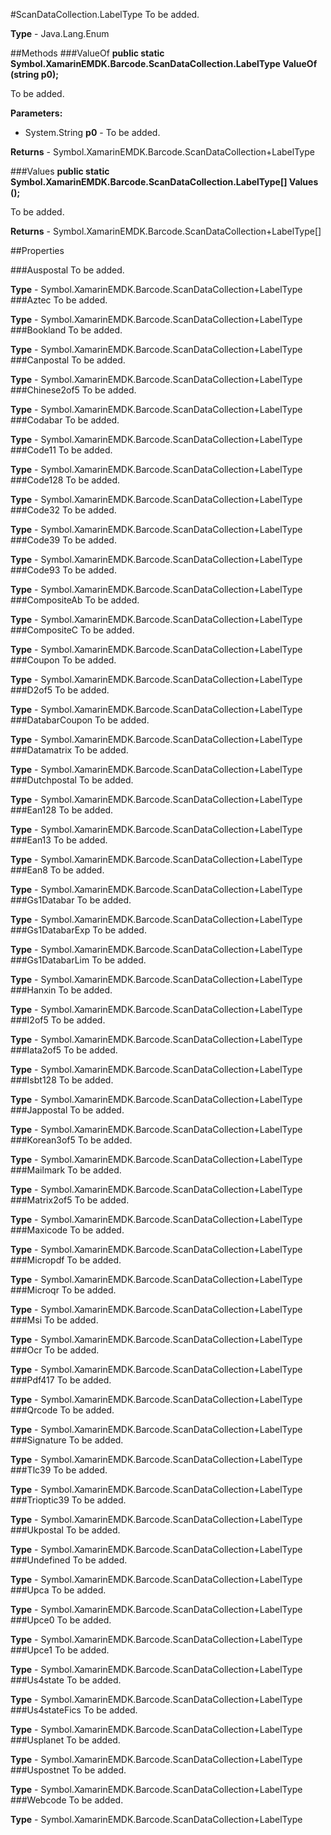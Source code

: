 #ScanDataCollection.LabelType
To be added.

**Type** - Java.Lang.Enum

##Methods
###ValueOf
**public static Symbol.XamarinEMDK.Barcode.ScanDataCollection.LabelType ValueOf (string p0);**

To be added.

**Parameters:** 

* System.String **p0** - To be added.

**Returns** - Symbol.XamarinEMDK.Barcode.ScanDataCollection+LabelType

###Values
**public static Symbol.XamarinEMDK.Barcode.ScanDataCollection.LabelType[] Values ();**

To be added.


**Returns** - Symbol.XamarinEMDK.Barcode.ScanDataCollection+LabelType[]

##Properties

###Auspostal
To be added.

**Type** - Symbol.XamarinEMDK.Barcode.ScanDataCollection+LabelType
###Aztec
To be added.

**Type** - Symbol.XamarinEMDK.Barcode.ScanDataCollection+LabelType
###Bookland
To be added.

**Type** - Symbol.XamarinEMDK.Barcode.ScanDataCollection+LabelType
###Canpostal
To be added.

**Type** - Symbol.XamarinEMDK.Barcode.ScanDataCollection+LabelType
###Chinese2of5
To be added.

**Type** - Symbol.XamarinEMDK.Barcode.ScanDataCollection+LabelType
###Codabar
To be added.

**Type** - Symbol.XamarinEMDK.Barcode.ScanDataCollection+LabelType
###Code11
To be added.

**Type** - Symbol.XamarinEMDK.Barcode.ScanDataCollection+LabelType
###Code128
To be added.

**Type** - Symbol.XamarinEMDK.Barcode.ScanDataCollection+LabelType
###Code32
To be added.

**Type** - Symbol.XamarinEMDK.Barcode.ScanDataCollection+LabelType
###Code39
To be added.

**Type** - Symbol.XamarinEMDK.Barcode.ScanDataCollection+LabelType
###Code93
To be added.

**Type** - Symbol.XamarinEMDK.Barcode.ScanDataCollection+LabelType
###CompositeAb
To be added.

**Type** - Symbol.XamarinEMDK.Barcode.ScanDataCollection+LabelType
###CompositeC
To be added.

**Type** - Symbol.XamarinEMDK.Barcode.ScanDataCollection+LabelType
###Coupon
To be added.

**Type** - Symbol.XamarinEMDK.Barcode.ScanDataCollection+LabelType
###D2of5
To be added.

**Type** - Symbol.XamarinEMDK.Barcode.ScanDataCollection+LabelType
###DatabarCoupon
To be added.

**Type** - Symbol.XamarinEMDK.Barcode.ScanDataCollection+LabelType
###Datamatrix
To be added.

**Type** - Symbol.XamarinEMDK.Barcode.ScanDataCollection+LabelType
###Dutchpostal
To be added.

**Type** - Symbol.XamarinEMDK.Barcode.ScanDataCollection+LabelType
###Ean128
To be added.

**Type** - Symbol.XamarinEMDK.Barcode.ScanDataCollection+LabelType
###Ean13
To be added.

**Type** - Symbol.XamarinEMDK.Barcode.ScanDataCollection+LabelType
###Ean8
To be added.

**Type** - Symbol.XamarinEMDK.Barcode.ScanDataCollection+LabelType
###Gs1Databar
To be added.

**Type** - Symbol.XamarinEMDK.Barcode.ScanDataCollection+LabelType
###Gs1DatabarExp
To be added.

**Type** - Symbol.XamarinEMDK.Barcode.ScanDataCollection+LabelType
###Gs1DatabarLim
To be added.

**Type** - Symbol.XamarinEMDK.Barcode.ScanDataCollection+LabelType
###Hanxin
To be added.

**Type** - Symbol.XamarinEMDK.Barcode.ScanDataCollection+LabelType
###I2of5
To be added.

**Type** - Symbol.XamarinEMDK.Barcode.ScanDataCollection+LabelType
###Iata2of5
To be added.

**Type** - Symbol.XamarinEMDK.Barcode.ScanDataCollection+LabelType
###Isbt128
To be added.

**Type** - Symbol.XamarinEMDK.Barcode.ScanDataCollection+LabelType
###Jappostal
To be added.

**Type** - Symbol.XamarinEMDK.Barcode.ScanDataCollection+LabelType
###Korean3of5
To be added.

**Type** - Symbol.XamarinEMDK.Barcode.ScanDataCollection+LabelType
###Mailmark
To be added.

**Type** - Symbol.XamarinEMDK.Barcode.ScanDataCollection+LabelType
###Matrix2of5
To be added.

**Type** - Symbol.XamarinEMDK.Barcode.ScanDataCollection+LabelType
###Maxicode
To be added.

**Type** - Symbol.XamarinEMDK.Barcode.ScanDataCollection+LabelType
###Micropdf
To be added.

**Type** - Symbol.XamarinEMDK.Barcode.ScanDataCollection+LabelType
###Microqr
To be added.

**Type** - Symbol.XamarinEMDK.Barcode.ScanDataCollection+LabelType
###Msi
To be added.

**Type** - Symbol.XamarinEMDK.Barcode.ScanDataCollection+LabelType
###Ocr
To be added.

**Type** - Symbol.XamarinEMDK.Barcode.ScanDataCollection+LabelType
###Pdf417
To be added.

**Type** - Symbol.XamarinEMDK.Barcode.ScanDataCollection+LabelType
###Qrcode
To be added.

**Type** - Symbol.XamarinEMDK.Barcode.ScanDataCollection+LabelType
###Signature
To be added.

**Type** - Symbol.XamarinEMDK.Barcode.ScanDataCollection+LabelType
###Tlc39
To be added.

**Type** - Symbol.XamarinEMDK.Barcode.ScanDataCollection+LabelType
###Trioptic39
To be added.

**Type** - Symbol.XamarinEMDK.Barcode.ScanDataCollection+LabelType
###Ukpostal
To be added.

**Type** - Symbol.XamarinEMDK.Barcode.ScanDataCollection+LabelType
###Undefined
To be added.

**Type** - Symbol.XamarinEMDK.Barcode.ScanDataCollection+LabelType
###Upca
To be added.

**Type** - Symbol.XamarinEMDK.Barcode.ScanDataCollection+LabelType
###Upce0
To be added.

**Type** - Symbol.XamarinEMDK.Barcode.ScanDataCollection+LabelType
###Upce1
To be added.

**Type** - Symbol.XamarinEMDK.Barcode.ScanDataCollection+LabelType
###Us4state
To be added.

**Type** - Symbol.XamarinEMDK.Barcode.ScanDataCollection+LabelType
###Us4stateFics
To be added.

**Type** - Symbol.XamarinEMDK.Barcode.ScanDataCollection+LabelType
###Usplanet
To be added.

**Type** - Symbol.XamarinEMDK.Barcode.ScanDataCollection+LabelType
###Uspostnet
To be added.

**Type** - Symbol.XamarinEMDK.Barcode.ScanDataCollection+LabelType
###Webcode
To be added.

**Type** - Symbol.XamarinEMDK.Barcode.ScanDataCollection+LabelType


